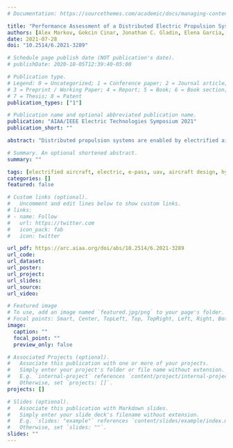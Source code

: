 ```yaml
---
# Documentation: https://sourcethemes.com/academic/docs/managing-content/

title: "Performance Assessment of a Distributed Electric Propulsion System for a Medium Altitude Long Endurance Unmanned Aerial Vehicle"
authors: [Alex Markov, Gokcin Cinar, Jonathan C. Gladin, Elena Garcia, Russell K. Denney, Soumya S. Patnaik, and Dimitri Mavris]
date: 2021-07-28
doi: "10.2514/6.2021-3289"

# Schedule page publish date (NOT publication's date).
# publishDate: 2020-10-05T12:39:40-05:00

# Publication type.
# Legend: 0 = Uncategorized; 1 = Conference paper; 2 = Journal article;
# 3 = Preprint / Working Paper; 4 = Report; 5 = Book; 6 = Book section;
# 7 = Thesis; 8 = Patent
publication_types: ["1"]

# Publication name and optional abbreviated publication name.
publication: "AIAA/IEEE Electric Technologies Symposium 2021"
publication_short: ""

abstract: "Distributed propulsion systems are enabled by electrified aircraft and can provide aero-propulsive benefits. The magnitude and impact of these benefits rely on the location of propulsors on the vehicle, the amount of propulsive force generated by those propulsors, vehicle geometry, and the extent of hybridization of the propulsion system. With an increased number of degrees of freedom over conventionally electrified aircraft, the full extent of the impacts of this technology have not yet been explored, especially for military applications. This study builds on a previous one that implemented a series hybrid and turboeletric propulsion architecture on a turboprop UAV, by introducing a distributed electric propulsion system on the same vehicle. The previous study showed that with a hybrid architecture, the same performance, in terms of range and endurance, could not be achieved for a fixed gross take-off weight. This study investigates the impact of the distributed propulsion system with the goal of identifying the benefits over the previous vehicle and determining the level of technology required to break even with the conventional propulsion UAV. In incorporating the new propulsion system, the engine and main motor are resized, leading edge wing mounted propellers and motors are added to the configuration, and a new battery sizing strategy is implemented. Preliminary results show that, although this new system shows increased range and endurance over the series hybrid vehicle, it still falls short compared to the conventional vehicle with current levels of technology. Although improvements are needed to the electrical system technology to reduce the weight enough to break even with the conventional system, the new vehicle shows increased performance during climb, and has the capability to store energy during the mission. With the proper power management and battery utilization strategies, this system can provide reduction in fuel burn and improved performance during certain phases of the mission which could be beneficial for military applications."

# Summary. An optional shortened abstract.
summary: ""

tags: [electrified aircraft, electric, e-pass, uav, aircraft design, hybridization, power management, propulsion architecture]
categories: []
featured: false

# Custom links (optional).
#   Uncomment and edit lines below to show custom links.
# links:
# - name: Follow
#   url: https://twitter.com
#   icon_pack: fab
#   icon: twitter

url_pdf: https://arc.aiaa.org/doi/abs/10.2514/6.2021-3289
url_code:
url_dataset:
url_poster:
url_project:
url_slides:
url_source:
url_video:

# Featured image
# To use, add an image named `featured.jpg/png` to your page's folder. 
# Focal points: Smart, Center, TopLeft, Top, TopRight, Left, Right, BottomLeft, Bottom, BottomRight.
image:
  caption: ""
  focal_point: ""
  preview_only: false

# Associated Projects (optional).
#   Associate this publication with one or more of your projects.
#   Simply enter your project's folder or file name without extension.
#   E.g. `internal-project` references `content/project/internal-project/index.md`.
#   Otherwise, set `projects: []`.
projects: []

# Slides (optional).
#   Associate this publication with Markdown slides.
#   Simply enter your slide deck's filename without extension.
#   E.g. `slides: "example"` references `content/slides/example/index.md`.
#   Otherwise, set `slides: ""`.
slides: ""
---
```


